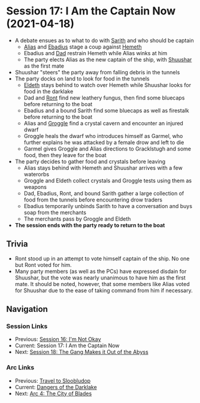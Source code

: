 # Session 17: I Am the Captain Now (2021-04-18)
* A debate ensues as to what to do with [Sarith](../../characters/party/sarith.md) and who should be captain
    * [Alias](../../characters/pcs/alias.md) and [Ebadius](../../characters/ebadius.md) stage a coup against [Hemeth](../../characters/party/hemeth.md)
    * Ebadius and [Dad](../../pcs/dad.md) restrain Hemeth while Alias winks at him
    * The party elects Alias as the new captain of the ship, with [Shuushar](../../characters/party/shuushar.md) as the first mate
* Shuushar "steers" the party away from falling debris in the tunnels
* The party docks on land to look for food in the tunnels
    * [Eldeth](../../party/eldeth.md) stays behind to watch over Hemeth while Shuushar looks for food in the darklake
    * Dad and [Ront](../../party/ront.md) find new leathery fungus, then find some bluecaps before returning to the boat
    * Ebadius and a bound Sarith find some bluecaps as well as firestalk before returning to the boat
    * Alias and [Groggle](../../pcs/groggle.md) find a crystal cavern and encounter an injured dwarf
    * Groggle heals the dwarf who introduces himself as Garmel, who further explains he was attacked by a female drow and left to die
    * Garmel gives Groggle and Alias directions to Gracklstugh and some food, then they leave for the boat
* The party decides to gather food and crystals before leaving
    * Alias stays behind with Hemeth and Shuushar arrives with a few waterorbs
    * Groggle and Eldeth collect crystals and Groggle tests using them as weapons
    * Dad, Ebadius, Ront, and bound Sarith gather a large collection of food from the tunnels before encountering drow traders
    * Ebadius temporarily unbinds Sarith to have a conversation and buys soap from the merchants
    * The merchants pass by Groggle and Eldeth
* **The session ends with the party ready to return to the boat**

## Trivia
* Ront stood up in an attempt to vote himself captain of the ship. No one but Ront voted for him.
* Many party members (as well as the PCs) have expressed disdain for Shuushar, but the vote was nearly unanimous to have him as the first mate. It should be noted, however, that some members like Alias voted for Shuushar due to the ease of taking command from him if necessary.

## Navigation
### Session Links
* Previous: [Session 16: I'm Not Okay](session16-2021-03-06.md)
* Current: Session 17: I Am the Captain Now
* Next: [Session 18: The Gang Makes it Out of the Abyss](session18-2021-05-06.md)

### Arc Links
* Previous: [Travel to Sloobludop](../arc02/info.md)
* Current: [Dangers of the Darklake](info.md)
* Next: [Arc 4: The City of Blades](../arc04/info.md)
